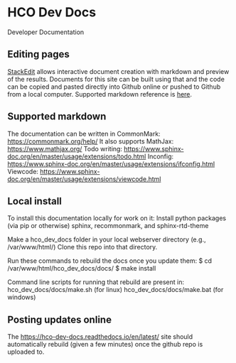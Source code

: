 # HCO Dev Docs
Developer Documentation

## Editing pages
[StackEdit](https://stackedit.io/app#) allows interactive document creation with markdown and preview of the results. Documents for this site can be built using that and the code can be copied and pasted directly into Github online or pushed to Github from a local computer. Supported markdown reference is [here](https://commonmark.org/help/).

## Supported markdown
The documentation can be written in CommonMark:
https://commonmark.org/help/
It also supports MathJax:
https://www.mathjax.org/
Todo writing:
https://www.sphinx-doc.org/en/master/usage/extensions/todo.html
Inconfig:
https://www.sphinx-doc.org/en/master/usage/extensions/ifconfig.html
Viewcode:
https://www.sphinx-doc.org/en/master/usage/extensions/viewcode.html

## Local install
To install this documentation locally for work on it:
Install python packages (via pip or otherwise) sphinx, recommonmark, and sphinx-rtd-theme

Make a hco_dev_docs folder in your local webserver directory (e.g., /var/www/html/)
Clone this repo into that directory.

Run these commands to rebuild the docs once you update them:
$ cd /var/www/html/hco_dev_docs/docs/
$ make install

Command line scripts for running that rebuild are present in:
hco_dev_docs/docs/make.sh (for linux)
hco_dev_docs/docs/make.bat (for windows)

## Posting updates online
The https://hco-dev-docs.readthedocs.io/en/latest/ site should automatically
rebuild (given a few minutes) once the github repo is uploaded to.
